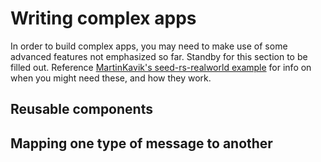 # Writing complex apps

In order to build complex apps, you may need to make use of some advanced features not
emphasized so far. Standby for this section to be filled out. Reference 
[MartinKavik's seed-rs-realworld example](https://github.com/MartinKavik/seed-rs-realworld)
for info on when you might need these, and how they work.

## Reusable components

## Mapping one type of message to another